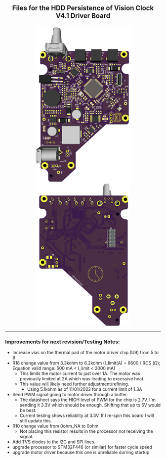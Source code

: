 ## <p align="center">Files for the HDD Persistence of Vision Clock V4.1 Driver Board</p>
<p align="center">
  <img src="https://github.com/TickingClocks/HDD-Persistence-of-Vision-Clock_V4/blob/main/Images/HDDCLK_V4.0_Driver%20Board_top_edit.png" width="309"> <img src="https://github.com/TickingClocks/HDD-Persistence-of-Vision-Clock_V4/blob/main/Images/HDDCLK_V4.0_Driver%20Board_bottom_edit2.png" width="300">
</p>

---

### <p>Improvements for next revision/Testing Notes:</p>
- Increase vias on the thermal pad of the motor driver chip (U9) from 5 to 8
- R18 change value from 3.3kohm to 6.2kohm (I_limit(A) = 6600 / RCS (Ω); Equation valid range: 500 mA < I_limit < 2000 mA)
  - This limits the motor current to just over 1A. The motor was previously limited at 2A which was leading to excessive heat.
  - This value will likely need further adjustment/refining.
      - Using 5.1kohm as of 11/01/2022 for a current limit of 1.3A
- Send PWM signal going to motor driver through a buffer. 
  - The datasheet says the HIGH level of PWM for the chip is 2.7V. I'm sending it 3.3V which should be enough. Shifting that up to 5V would be best.
  - Current testing shows reliablity at 3.3V. If I re-spin this board I will still update this.
- R10 change value from 0ohm_NA to 0ohm
  - Not placing this resistor results in the processor not receiving the signal.
- Add TVS diodes to the I2C and SPI lines.
- upgrade processor to STM32F446 (or similar) for faster cycle speed
- upgrade motor driver because this one is unreliable durring startup
